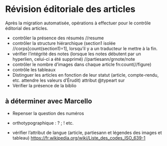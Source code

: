 # Révision éditoriale des articles

Après la migration automatisée, opérations à effectuer pour le contrôle éditorial des articles.

- contrôler la présence des résumés //resume
- contrôler la structure hiérarchique (section1 isolée //corps[count(section1)=1], lorsqu’il y a un traducteur le mettre à la fin.
- vérifier l’intégrité des notes (lorsque les notes débutent par un hyperlien, celui-ci a été supprimé) //partiesann/grnote/note 
- contrôler le nombre d’images dans chaque article fn:count(//figure)
- contrôle les tableaux
- Distinguer les articles en fonction de leur statut (article, compte-rendu, etc. attendre les valeurs d’Érudit) attribut @typeart sur <article>
- Vérifier la présence de la biblio

## à déterminer avec Marcello

- Repenser la question des numéros
- orthotypographique : ? ; ! etc.


- vérifier l’attribut de langue (article, partiesann et légendes des images et tableau) https://fr.wikipedia.org/wiki/Liste_des_codes_ISO_639-1
